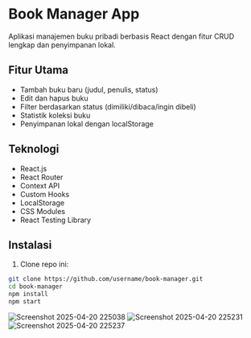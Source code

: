 # Book Manager App

Aplikasi manajemen buku pribadi berbasis React dengan fitur CRUD lengkap dan penyimpanan lokal.

## Fitur Utama

- Tambah buku baru (judul, penulis, status)
- Edit dan hapus buku
- Filter berdasarkan status (dimiliki/dibaca/ingin dibeli)
- Statistik koleksi buku
- Penyimpanan lokal dengan localStorage

## Teknologi

- React.js
- React Router
- Context API
- Custom Hooks
- LocalStorage
- CSS Modules
- React Testing Library

## Instalasi

1. Clone repo ini:
```bash
git clone https://github.com/username/book-manager.git
cd book-manager
npm install
npm start
```

![Screenshot 2025-04-20 225038](https://github.com/user-attachments/assets/536f73ca-9e6e-4f82-b0ce-158cfc8b68f5)
![Screenshot 2025-04-20 225231](https://github.com/user-attachments/assets/3cdce4d5-d18e-47be-97bc-23118954dcb2)
![Screenshot 2025-04-20 225237](https://github.com/user-attachments/assets/f715c3a7-02a4-4651-a31d-55360521bd5e)
